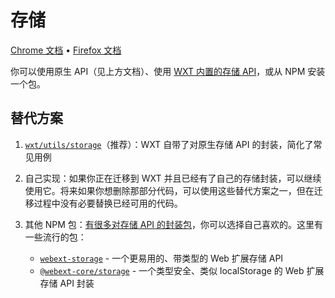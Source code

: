 # 存储

[Chrome 文档](https://developer.chrome.com/docs/extensions/reference/api/storage) • [Firefox 文档](https://developer.mozilla.org/en-US/docs/Mozilla/Add-ons/WebExtensions/API/storage)

你可以使用原生 API（见上方文档）、使用 [WXT 内置的存储 API](/storage)，或从 NPM 安装一个包。

## 替代方案

1. [`wxt/utils/storage`](/storage)（推荐）：WXT 自带了对原生存储 API 的封装，简化了常见用例

2. 自己实现：如果你正在迁移到 WXT 并且已经有了自己的存储封装，可以继续使用它。将来如果你想删除那部分代码，可以使用这些替代方案之一，但在迁移过程中没有必要替换已经可用的代码。

3. 其他 NPM 包：[有很多对存储 API 的封装包](https://www.npmjs.com/search?q=chrome%20storage)，你可以选择自己喜欢的。这里有一些流行的包：
   - [`webext-storage`](https://www.npmjs.com/package/webext-storage) - 一个更易用的、带类型的 Web 扩展存储 API
   - [`@webext-core/storage`](https://www.npmjs.com/package/@webext-core/storage) - 一个类型安全、类似 localStorage 的 Web 扩展存储 API 封装
